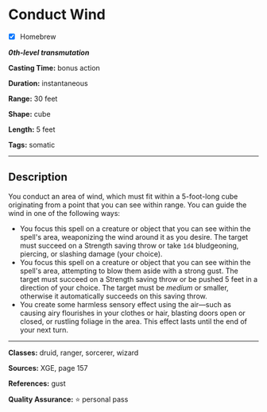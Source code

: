 # Conduct Wind

- [x] Homebrew

***0th-level transmutation***

**Casting Time:** bonus action

**Duration:** instantaneous

**Range:** 30 feet

**Shape:** cube

**Length:** 5 feet

**Tags:** somatic

---

## Description
You conduct an area of wind, which must fit within a 5-foot-long cube originating from a point that you can see within range.
You can guide the wind in one of the following ways:
- You focus this spell on a creature or object that you can see within the spell's area, weaponizing the wind around it as you desire.
	The target must succeed on a Strength saving throw or take `1d4` bludgeoning, piercing, or slashing damage (your choice).
- You focus this spell on a creature or object that you can see within the spell's area, attempting to blow them aside with a strong gust.
	The target must succeed on a Strength saving throw or be pushed 5 feet in a direction of your choice.
	The target must be *medium* or smaller, otherwise it automatically succeeds on this saving throw.
- You create some harmless sensory effect using the air&mdash;such as causing airy flourishes in your clothes or hair, blasting doors open or closed, or rustling foliage in the area.
	This effect lasts until the end of your next turn.

---

**Classes:** druid, ranger, sorcerer, wizard

**Sources:** XGE, page 157

**References:** gust

**Quality Assurance:** :star: personal pass
